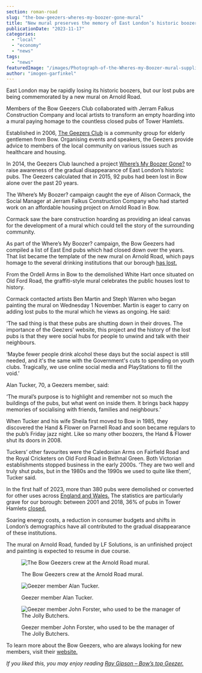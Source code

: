 ```yaml
---
section: roman-road
slug: "the-bow-geezers-wheres-my-boozer-gone-mural"
title: "New mural preserves the memory of East London’s historic boozers"
publicationDate: "2023-11-17"
categories: 
  - "local"
  - "economy"
  - "news"
tags: 
  - "news"
featuredImage: "/images/Photograph-of-the-Wheres-my-Boozer-mural-supplied-by-artist-Ben-1.jpg"
author: "imogen-garfinkel"
---
```


East London may be rapidly losing its historic boozers, but our lost pubs are being commemorated by a new mural on Arnold Road.

Members of the Bow Geezers Club collaborated with Jerram Falkus Construction Company and local artists to transform an empty hoarding into a mural paying homage to the countless closed pubs of Tower Hamlets.

Established in 2006, [The Geezers Club](https://www.ourbow.com/) is a community group for elderly gentlemen from Bow. Organising events and speakers, the Geezers provide advice to members of the local community on various issues such as healthcare and housing. 

In 2014, the Geezers Club launched a project [Where’s My Boozer Gone?](https://romanroadlondon.com/bow-geezers-wheres-my-boozer-gone-calendar/#:~:text=Last%20year%20Bow%20Geezers%20teamed,up%20more%20support%20and%20awareness.) to raise awareness of the gradual disappearance of East London’s historic pubs. The Geezers calculated that in 2015, 92 pubs had been lost in Bow alone over the past 20 years. 

The Where’s My Boozer? campaign caught the eye of Alison Cormack, the Social Manager at Jerram Falkus Construction Company who had started work on an affordable housing project on Arnold Road in Bow.

Cormack saw the bare construction hoarding as providing an ideal canvas for the development of a mural which could tell the story of the surrounding community.

As part of the Where’s My Boozer? campaign, the Bow Geezers had compiled a list of East End pubs which had closed down over the years. That list became the template of the new mural on Arnold Road, which pays homage to the several drinking institutions that our borough [has lost.](https://romanroadlondon.com/east-end-pubs-book-london-pub-explorer-interview/)

From the Ordell Arms in Bow to the demolished White Hart once situated on Old Ford Road, the graffiti-style mural celebrates the public houses lost to history. 

Cormack contacted artists Ben Martin and Steph Warren who began painting the mural on Wednesday 1 November. Martin is eager to carry on adding lost pubs to the mural which he views as ongoing. He said:

‘The sad thing is that these pubs are shutting down in their droves. The importance of the Geezers’ website, this project and the history of the lost pubs is that they were social hubs for people to unwind and talk with their neighbours.

‘Maybe fewer people drink alcohol these days but the social aspect is still needed, and it's the same with the Government's cuts to spending on youth clubs. Tragically, we use online social media and PlayStations to fill the void.’

Alan Tucker, 70, a Geezers member, said:

‘The mural’s purpose is to highlight and remember not so much the buildings of the pubs, but what went on inside them. It brings back happy memories of socialising with friends, families and neighbours.’

When Tucker and his wife Sheila first moved to Bow in 1985, they discovered the Hand & Flower on Parnell Road and soon became regulars to the pub’s Friday jazz night. Like so many other boozers, the Hand & Flower shut its doors in 2008. 

Tuckers’ other favourites were the Caledonian Arms on Fairfield Road and the Royal Cricketers on Old Ford Road in Bethnal Green. Both Victorian establishments stopped business in the early 2000s. ‘They are two well and truly shut pubs, but in the 1980s and the 1990s we used to quite like them’, Tucker said.

In the first half of 2023, more than 380 pubs were demolished or converted for other uses across [England and Wales.](https://www.bbc.co.uk/news/uk-66839984) The statistics are particularly grave for our borough: between 2001 and 2018, 36% of pubs in Tower Hamlets [closed.](https://www.londonpubexplorer.com/back-from-the-dead#:~:text=The%20London%20Boroughs%20of%20Tower,bell%20for%20the%20final%20time.)

Soaring energy costs, a reduction in consumer budgets and shifts in London’s demographics have all contributed to the gradual disappearance of these institutions.

The mural on Arnold Road, funded by LF Solutions, is an unfinished project and painting is expected to resume in due course.  

<figure>

![The Bow Geezers crew at the Arnold Road mural.](/images/The-Geezers-crew-in-Arnold-Road-Bow-1024x683.jpg)

<figcaption>

The Bow Geezers crew at the Arnold Road mural.

</figcaption>

</figure>

<figure>

![Geezer member Alan Tucker.](/images/Geezer-Alan-Tucker-at-mural-Arnold-Road-1024x683.jpg)

<figcaption>

Geezer member Alan Tucker.

</figcaption>

</figure>

<figure>

![Geezer member John Forster, who used to be the manager of The Jolly Butchers.](/images/John-Forster-used-to-be-manager-of-Jolly-Butchers-1024x683.jpg)

<figcaption>

Geezer member John Forster, who used to be the manager of The Jolly Butchers.

</figcaption>

</figure>

To learn more about the Bow Geezers, who are always looking for new members, visit their [website.](https://www.ourbow.com/category/the-geezers/) 

_If you liked this, you may enjoy reading_ [_Ray Gipson – Bow’s top Geezer._](https://romanroadlondon.com/ray-gipson-bows-top-top-geezer/)


